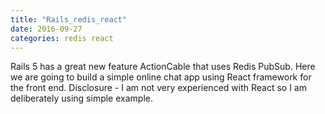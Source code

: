 ```yaml
---
title: "Rails_redis_react"
date: 2016-09-27
categories: redis react
---
```


Rails 5 has a great new feature ActionCable that uses Redis PubSub.  Here we are going to build a simple online chat app using React framework for the front end.  Disclosure - I am not very experienced with React so I am deliberately using simple example.  
